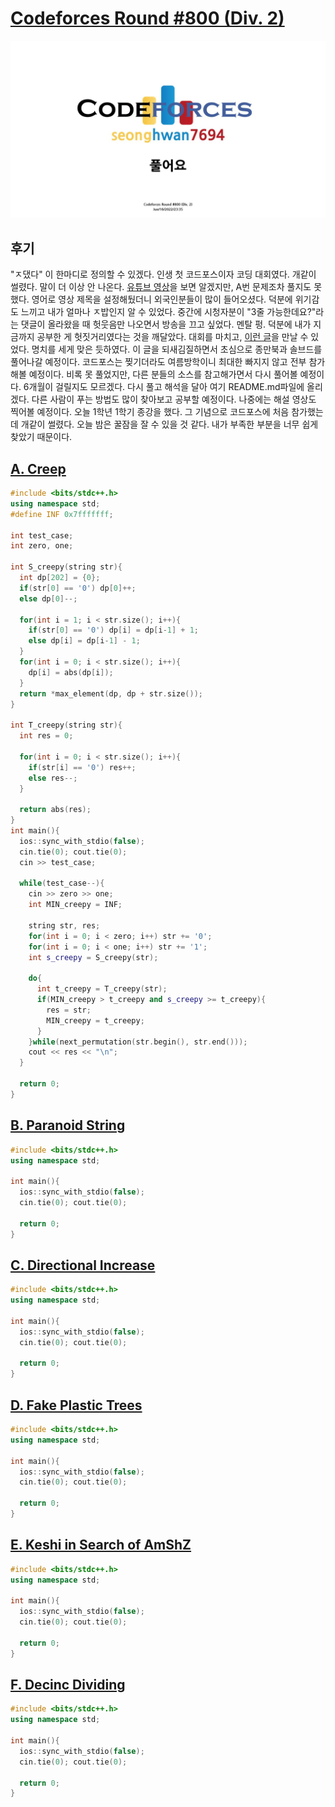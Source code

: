 # [Codeforces Round #800 (Div. 2)](https://codeforces.com/contest/1694)
<img src="./thumbnail.jpg" />

## 후기
"ㅈ댔다" 이 한마디로 정의할 수 있겠다. 인생 첫 코드포스이자 코딩 대회였다. 개같이 썰렸다. 말이 더 이상 안 나온다. [유튜브 영상](https://www.youtube.com/watch?v=gSa3FExo7KE&t=675s)을 보면 알겠지만, A번 문제조차 풀지도 못했다. 영어로 영상 제목을 설정해뒀더니 외국인분들이 많이 들어오셨다. 덕분에 위기감도 느끼고 내가 얼마나 ㅈ밥인지 알 수 있었다. 중간에 시청자분이 "3줄 가능한데요?"라는 댓글이 올라왔을 때 헛웃음만 나오면서 방송을 끄고 싶었다. 멘탈 펑. 덕분에 내가 지금까지 공부한 게 헛짓거리였다는 것을 깨달았다. 대회를 마치고, [이런 글](https://anz1217.tistory.com/147)을 만날 수 있었다. 명치를 세게 맞은 듯하였다. 이 글을 되새김질하면서 초심으로 종만북과 솔브드를 풀어나갈 예정이다. 코드포스는 찢기더라도 여름방학이니 최대한 빠지지 않고 전부 참가해볼 예정이다. 비록 못 풀었지만, 다른 분들의 소스를 참고해가면서 다시 풀어볼 예정이다. 6개월이 걸릴지도 모르겠다. 다시 풀고 해석을 달아 여기 README.md파일에 올리겠다. 다른 사람이 푸는 방법도 많이 찾아보고 공부할 예정이다. 나중에는 해설 영상도 찍어볼 예정이다. 오늘 1학년 1학기 종강을 했다. 그 기념으로 코드포스에 처음 참가했는데 개같이 썰렸다. 오늘 밤은 꿀잠을 잘 수 있을 것 같다. 내가 부족한 부분을 너무 쉽게 찾았기 때문이다. <br>

## [A. Creep](https://codeforces.com/contest/1694/problem/A)
```c++
#include <bits/stdc++.h>
using namespace std;
#define INF 0x7fffffff;

int test_case;
int zero, one;

int S_creepy(string str){
  int dp[202] = {0};
  if(str[0] == '0') dp[0]++;
  else dp[0]--;

  for(int i = 1; i < str.size(); i++){
    if(str[0] == '0') dp[i] = dp[i-1] + 1;
    else dp[i] = dp[i-1] - 1;
  }
  for(int i = 0; i < str.size(); i++){
    dp[i] = abs(dp[i]);
  }
  return *max_element(dp, dp + str.size());
}

int T_creepy(string str){
  int res = 0;

  for(int i = 0; i < str.size(); i++){
    if(str[i] == '0') res++;
    else res--;
  }

  return abs(res);
}
int main(){
  ios::sync_with_stdio(false);
  cin.tie(0); cout.tie(0);
  cin >> test_case;

  while(test_case--){
    cin >> zero >> one;
    int MIN_creepy = INF;
    
    string str, res;
    for(int i = 0; i < zero; i++) str += '0';
    for(int i = 0; i < one; i++) str += '1';
    int s_creepy = S_creepy(str);
    
    do{
      int t_creepy = T_creepy(str);
      if(MIN_creepy > t_creepy and s_creepy >= t_creepy){
        res = str;
        MIN_creepy = t_creepy;
      }
    }while(next_permutation(str.begin(), str.end()));
    cout << res << "\n";
  }

  return 0;
}
```
## [B. Paranoid String](https://codeforces.com/contest/1694/problem/B)
```c++
#include <bits/stdc++.h>
using namespace std;

int main(){
  ios::sync_with_stdio(false);
  cin.tie(0); cout.tie(0);

  return 0;
}
```
## [C. Directional Increase](https://codeforces.com/contest/1694/problem/C)
```c++
#include <bits/stdc++.h>
using namespace std;

int main(){
  ios::sync_with_stdio(false);
  cin.tie(0); cout.tie(0);

  return 0;
}
```
## [D. Fake Plastic Trees](https://codeforces.com/contest/1694/problem/D)
```c++
#include <bits/stdc++.h>
using namespace std;

int main(){
  ios::sync_with_stdio(false);
  cin.tie(0); cout.tie(0);

  return 0;
}
```
## [E. Keshi in Search of AmShZ](https://codeforces.com/contest/1694/problem/E)
```c++
#include <bits/stdc++.h>
using namespace std;

int main(){
  ios::sync_with_stdio(false);
  cin.tie(0); cout.tie(0);

  return 0;
}
```
## [F. Decinc Dividing](https://codeforces.com/contest/1694/problem/F)
```c++
#include <bits/stdc++.h>
using namespace std;

int main(){
  ios::sync_with_stdio(false);
  cin.tie(0); cout.tie(0);

  return 0;
}
```







